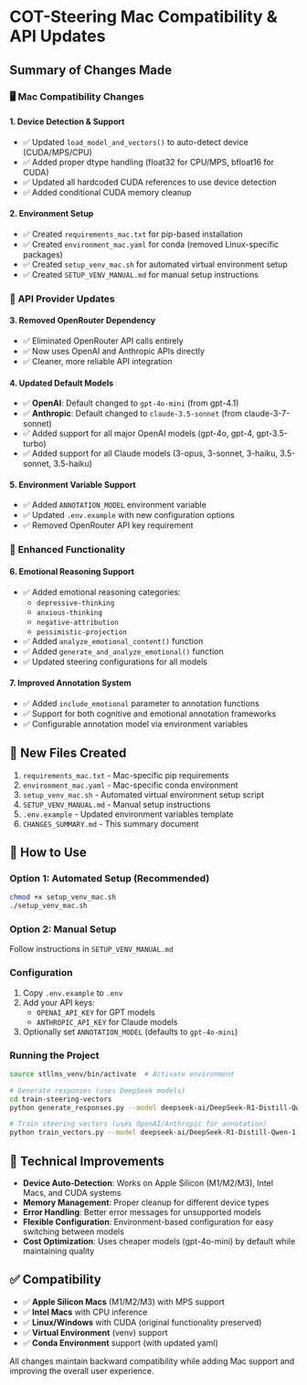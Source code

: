 # COT-Steering Mac Compatibility & API Updates

## Summary of Changes Made

### 🖥️ **Mac Compatibility Changes**

#### 1. **Device Detection & Support**
- ✅ Updated `load_model_and_vectors()` to auto-detect device (CUDA/MPS/CPU)
- ✅ Added proper dtype handling (float32 for CPU/MPS, bfloat16 for CUDA)
- ✅ Updated all hardcoded CUDA references to use device detection
- ✅ Added conditional CUDA memory cleanup

#### 2. **Environment Setup**
- ✅ Created `requirements_mac.txt` for pip-based installation
- ✅ Created `environment_mac.yaml` for conda (removed Linux-specific packages)
- ✅ Created `setup_venv_mac.sh` for automated virtual environment setup
- ✅ Created `SETUP_VENV_MANUAL.md` for manual setup instructions

### 🤖 **API Provider Updates**

#### 3. **Removed OpenRouter Dependency**
- ✅ Eliminated OpenRouter API calls entirely
- ✅ Now uses OpenAI and Anthropic APIs directly
- ✅ Cleaner, more reliable API integration

#### 4. **Updated Default Models**
- ✅ **OpenAI**: Default changed to `gpt-4o-mini` (from gpt-4.1)
- ✅ **Anthropic**: Default changed to `claude-3.5-sonnet` (from claude-3-7-sonnet)
- ✅ Added support for all major OpenAI models (gpt-4o, gpt-4, gpt-3.5-turbo)
- ✅ Added support for all Claude models (3-opus, 3-sonnet, 3-haiku, 3.5-sonnet, 3.5-haiku)

#### 5. **Environment Variable Support**
- ✅ Added `ANNOTATION_MODEL` environment variable
- ✅ Updated `.env.example` with new configuration options
- ✅ Removed OpenRouter API key requirement

### 🧠 **Enhanced Functionality**

#### 6. **Emotional Reasoning Support**
- ✅ Added emotional reasoning categories:
  - `depressive-thinking`
  - `anxious-thinking` 
  - `negative-attribution`
  - `pessimistic-projection`
- ✅ Added `analyze_emotional_content()` function
- ✅ Added `generate_and_analyze_emotional()` function
- ✅ Updated steering configurations for all models

#### 7. **Improved Annotation System**
- ✅ Added `include_emotional` parameter to annotation functions
- ✅ Support for both cognitive and emotional annotation frameworks
- ✅ Configurable annotation model via environment variables

## 📁 **New Files Created**

1. `requirements_mac.txt` - Mac-specific pip requirements
2. `environment_mac.yaml` - Mac-specific conda environment
3. `setup_venv_mac.sh` - Automated virtual environment setup script
4. `SETUP_VENV_MANUAL.md` - Manual setup instructions
5. `.env.example` - Updated environment variables template
6. `CHANGES_SUMMARY.md` - This summary document

## 🚀 **How to Use**

### Option 1: Automated Setup (Recommended)
```bash
chmod +x setup_venv_mac.sh
./setup_venv_mac.sh
```

### Option 2: Manual Setup
Follow instructions in `SETUP_VENV_MANUAL.md`

### Configuration
1. Copy `.env.example` to `.env`
2. Add your API keys:
   - `OPENAI_API_KEY` for GPT models
   - `ANTHROPIC_API_KEY` for Claude models
3. Optionally set `ANNOTATION_MODEL` (defaults to `gpt-4o-mini`)

### Running the Project
```bash
source stllms_venv/bin/activate  # Activate environment

# Generate responses (uses DeepSeek models)
cd train-steering-vectors
python generate_responses.py --model deepseek-ai/DeepSeek-R1-Distill-Qwen-1.5B --n_samples 10

# Train steering vectors (uses OpenAI/Anthropic for annotation)
python train_vectors.py --model deepseek-ai/DeepSeek-R1-Distill-Qwen-1.5B --n_samples 10
```

## 🔧 **Technical Improvements**

- **Device Auto-Detection**: Works on Apple Silicon (M1/M2/M3), Intel Macs, and CUDA systems
- **Memory Management**: Proper cleanup for different device types
- **Error Handling**: Better error messages for unsupported models
- **Flexible Configuration**: Environment-based configuration for easy switching between models
- **Cost Optimization**: Uses cheaper models (gpt-4o-mini) by default while maintaining quality

## ✅ **Compatibility**

- ✅ **Apple Silicon Macs** (M1/M2/M3) with MPS support
- ✅ **Intel Macs** with CPU inference
- ✅ **Linux/Windows** with CUDA (original functionality preserved)
- ✅ **Virtual Environment** (venv) support
- ✅ **Conda Environment** support (with updated yaml)

All changes maintain backward compatibility while adding Mac support and improving the overall user experience.
